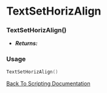 # TextSetHorizAlign

### TextSetHorizAlign()
- ***Returns:*** 

### Usage

```Lua
TextSetHorizAlign()
```


[Back To Scripting Documentation](../README.md)
